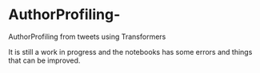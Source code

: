 # AuthorProfiling-
 AuthorProfiling from tweets using Transformers
 
 It is still a work in progress and the notebooks has some errors and things that can be improved.
